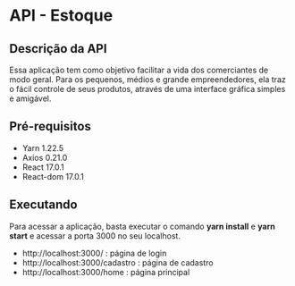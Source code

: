 # API - Estoque

## Descrição da API

Essa aplicação tem como objetivo facilitar a vida dos comerciantes de modo geral. Para os pequenos, médios e grande empreendedores, ela traz o fácil controle de seus produtos, através de uma interface gráfica simples e amigável.

## Pré-requisitos

- Yarn 1.22.5
- Axios 0.21.0
- React 17.0.1
- React-dom 17.0.1

## Executando

Para acessar a aplicação, basta executar o comando **yarn install** e **yarn start** e acessar a porta 3000 no seu localhost. 

- http://localhost:3000/ : página de login
- http://localhost:3000/cadastro : página de cadastro
- http://localhost:3000/home : página principal


